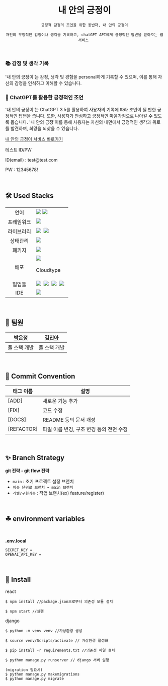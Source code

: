 
<div align="center">

# **내 안의 긍정이**

<!-- ![image]() -->

```
긍정적 감정의 조언을 위한 동반자, 내 안의 긍정이

개인의 부정적인 감정이나 생각을 기록하고, chatGPT API에게 긍정적인 답변을 받아오는 웹 서비스 
```

</div>

<br />

<div>

### 📚 감정 및 생각 기록 

 '내 안의 긍정이'는 감정, 생각 및 경험을 personal하게 기록할 수 있으며, 이를 통해 자신의 감정을 인식하고 이해할 수 있습니다.

### 💎 ChatGPT를 활용한 긍정적인 조언

'내 안의 긍정이'는 ChatGPT 3.5를 활용하여 사용자의 기록에 따라 조언이 될 만한 긍정적인 답변을 줍니다. 또한, 사용자가 안심하고 긍정적인 마음가짐으로 나아갈 수 있도록 돕습니다. '내 안의 긍정'이를 통해 사용자는 자신의 내면에서 긍정적인 생각과 위로를 발견하며, 희망을 되찾을 수 있습니다.


[내 안의 긍정이 서비스 바로가기](https://inside-log-fe.vercel.app/)

<p>테스트 ID/PW</p>
<p>ID(email) : test@test.com</p>
<p>PW : 12345678!</p>
</div>

<br/>

## 🛠 Used Stacks

<table>
<tr>
 <td align="center">언어</td>
 <td>
  <img src="https://img.shields.io/badge/Python-3776AB?style=for-the-badge&logo=Python&logoColor=ffffff"/>
  <img src="https://img.shields.io/badge/javascript-F7DF1E?style=for-the-badge&logo=JavaScript&logoColor=ffffff"/>
 </td>
</tr>

<tr>
 <td align="center">프레임워크</td>
 <td>
    <img src="https://img.shields.io/badge/django-092E20?style=for-the-badge&logo=Django&logoColor=white"/>&nbsp 
 </td>
</tr>

<tr>
 <td align="center">라이브러리</td>
 <td>
    <img src="https://img.shields.io/badge/React-61DAFB?style=for-the-badge&logo=React&logoColor=ffffff"/>&nbsp  
    <img src="https://img.shields.io/badge/Axios-6028e0?style=for-the-badge&logo=Axios&logoColor=ffffff"/>&nbsp
  </td>
</tr>

<tr>
 <td align="center">상태관리</td>
 <td>
  <img src="https://img.shields.io/badge/redux-764ABC?style=for-the-badge&logo=Redux&logoColor=ffffff"/>&nbsp  
 </td>
</tr>
<tr>
 <td align="center">패키지</td>
 <td>
    <img src="https://img.shields.io/badge/npm-CB3837?style=for-the-badge&logo=npm&logoColor=white"/>&nbsp 
  </td>
</tr>
<tr>
 <td align="center">배포</td>
 <td>
    <img src="https://img.shields.io/badge/vercel-%23000000.svg?style=for-the-badge&logo=vercel&logoColor=white"/>&nbsp
    <p>Cloudtype</p>
 </td>
</tr>
<tr>
 <td align="center">협업툴</td>
 <td>
    <img src="https://img.shields.io/badge/Discord-4263f5?style=for-the-badge&logo=Discord&logoColor=white"/>&nbsp 
    <img src="https://img.shields.io/badge/GitHub-181717?style=for-the-badge&logo=GitHub&logoColor=white"/>&nbsp 
    <img src="https://img.shields.io/badge/Figma-d90f42?style=for-the-badge&logo=Figma&logoColor=white"/>&nbsp  
    <img src="https://img.shields.io/badge/Notion-000000?style=for-the-badge&logo=Notion&logoColor=white"/>&nbsp 
 </td>
</tr>
<tr>
 <td align="center">IDE</td>
 <td>
    <img src="https://img.shields.io/badge/VSCode-007ACC?style=for-the-badge&logo=Visual%20Studio%20Code&logoColor=white"/>&nbsp
</tr>
</table>

<br />

## 👥 팀원
|    [박은정](https://github.com/Dreamofheaven)      |      [김진아](https://github.com/whatareyoudoingz)    |
| :------------------------------------------------: | :--------------------------------------------------: |
|                   풀 스택 개발                      |                     풀 스택 개발                      |

<br/>

## 🌴 Commit Convention

| 태그 이름  | 설명                                     |
| ---------- | ---------------------------------------- |
| [ADD]      | 새로운 기능 추가                         |
| [FIX]      | 코드 수정                               |
| [DOCS]     | README 등의 문서 개정                    |
| [REFACTOR] | 파일 이름 변경, 구조 변경 등의 전면 수정 |


<br/>

## ✨ Branch Strategy

**git 전략 - git flow 전략**

- `main` : 초기 프로젝트 설정 브랜치
- `이슈 단위로 브랜치 → main 브랜치`
- `라벨/구현기능` : 작업 브랜치(ex) feature/register)

<br/>

## ☘ environment variables

</br>

<b>.env.local</b>

```
SECRET_KEY = 
OPENAI_API_KEY = 
```

</br>

## 🔑 Install

react
```
$ npm install //package.json으로부터 의존성 모듈 설치

$ npm start //실행
```

django
```
$ python -m venv venv //가상환경 생성

$ source venv/Scripts/activate // 가상환경 활성화

$ pip install -r requirements.txt //의존성 파일 설치

$ python manage.py runserver // django 서버 실행

(migration 필요시)
$ python manage.py makemigrations
$ python manage.py migrate
```
